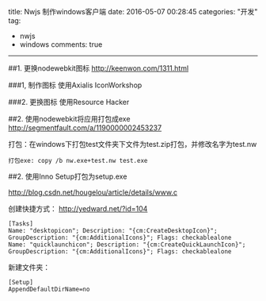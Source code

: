 title: Nwjs 制作windows客户端
date: 2016-05-07 00:28:45
categories: "开发"
tag: 
- nwjs
- windows
comments: true
---

##1. 更换nodewebkit图标
http://keenwon.com/1311.html

###1, 制作图标
使用Axialis IconWorkshop

###2. 更换图标
使用Resource Hacker

##2. 使用nodewebkit将应用打包成exe
http://segmentfault.com/a/1190000002453237

打包：在windows下打包test文件夹下文件为test.zip打包，并修改名字为test.nw
```
打包exe: copy /b nw.exe+test.nw test.exe
```

<!-- more --> 

##2. 使用Inno Setup打包为setup.exe

http://blog.csdn.net/hougelou/article/details/www.c

创建快捷方式：
http://yedward.net/?id=104
```
[Tasks]
Name: "desktopicon"; Description: "{cm:CreateDesktopIcon}"; GroupDescription: "{cm:AdditionalIcons}"; Flags: checkablealone
Name: "quicklaunchicon"; Description: "{cm:CreateQuickLaunchIcon}"; GroupDescription: "{cm:AdditionalIcons}"; Flags: checkablealone
```

新建文件夹：
```
[Setup]
AppendDefaultDirName=no
```
